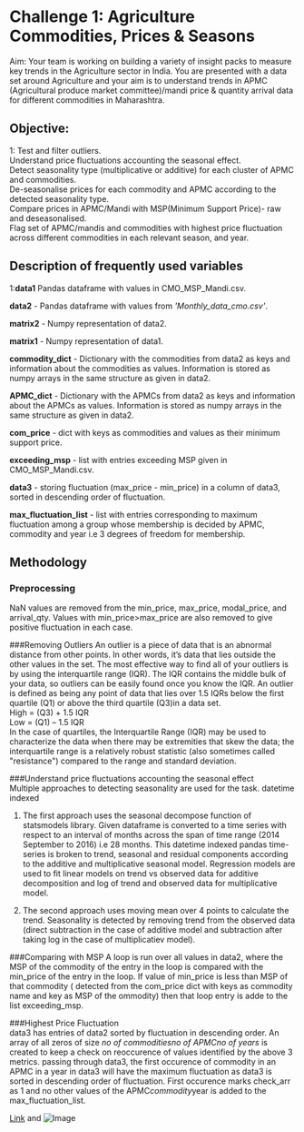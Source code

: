 # Challenge 1: Agriculture Commodities, Prices & Seasons

Aim: Your team is working on building a variety of insight packs to measure key trends in the Agriculture sector in India. You are presented with a data set around Agriculture and your aim is to understand trends in APMC (Agricultural produce market committee)/mandi price & quantity arrival data for different commodities in Maharashtra.

## Objective:
  
1: Test and filter outliers.  
 Understand price fluctuations accounting the seasonal effect.  
 Detect seasonality type (multiplicative or additive) for each cluster of APMC and commodities.  
   De-seasonalise prices for each commodity and APMC according to the detected seasonality type.  
   Compare prices in APMC/Mandi with MSP(Minimum Support Price)- raw and deseasonalised.  
 Flag set of APMC/mandis and commodities with highest price fluctuation across different commodities in each relevant season, and year.  

 
## Description of frequently used variables
1:**data1**  Pandas dataframe with values in  CMO_MSP_Mandi.csv.   
  
**data2** - Pandas dataframe with values from _'Monthly_data_cmo.csv'_.  

**matrix2** - Numpy representation of data2.   

**matrix1** - Numpy representation of data1.   

**commodity_dict** - Dictionary with the commodities from data2 as keys and information about the commodities as values. Information is stored as numpy arrays in the same structure as given in data2.   


**APMC_dict** - Dictionary with the APMCs from data2 as keys and information about the APMCs as values. Information is stored as numpy arrays in the same structure as given in data2.   


**com_price** - dict with keys as commodities and values as their minimum support price.  

**exceeding_msp** - list with entries exceeding MSP given in CMO_MSP_Mandi.csv.  

**data3** - storing fluctuation (max_price - min_price) in a column of data3, sorted in descending order of fluctuation.   

**max_fluctuation_list** - list with entries corresponding to maximum fluctuation among a group whose membership is decided by APMC, commodity and year i.e 3 degrees of freedom for membership.  

## Methodology

### Preprocessing
NaN values are removed from the min_price, max_price, modal_price, and arrival_qty. Values with min_price>max_price are also removed to give positive fluctuation in each case.  

###Removing Outliers
An outlier is a piece of data that is an abnormal distance from other points. In other words, it’s data that lies outside the other values in the set.
 The most effective way to find all of your outliers is by using the interquartile range (IQR).
 The IQR contains the middle bulk of your data, so outliers can be easily found once you know the IQR. An outlier is defined as being any point of data that lies over 1.5 IQRs below the first quartile (Q1) or above the third quartile (Q3)in a data set.  
High = (Q3) + 1.5 IQR  
Low = (Q1) – 1.5 IQR  
In the case of quartiles, the Interquartile Range (IQR) may be used to characterize the data when there may be extremities that skew the data; the interquartile range is a relatively robust statistic (also sometimes called "resistance") compared to the range and standard deviation.  

###Understand price fluctuations accounting the seasonal effect  
Multiple approaches to detecting seasonality are used for the task.  datetime indexed
1. The first approach uses the seasonal decompose function of statsmodels library. Given dataframe is converted to a time series with
respect to an interval of months across the span of time range (2014 September to 2016) i.e 28 months. This datetime indexed pandas
time-series is broken to trend, seasonal and residual components according to the additive and multiplicative  seasonal model. Regression models are used to fit linear models on trend vs observed data
for additive decomposition and log of trend and observed data for multiplicative model.  

2. The second approach uses moving mean over 4 points to calculate the trend. Seasonality is detected by removing trend from the observed data (direct subtraction in the case of additive
model and subtraction after taking log in the case of multiplicatiev model).  

###Comparing with MSP
A loop is run over all values in data2, where the MSP of the commodity of the entry in the loop is compared with the min_price
of the entry in the loop. If value of min_price is less than MSP of that commodity ( detected from the com_price dict with keys as commodity
name and key as MSP of the ommodity) then that loop entry is adde to the list exceeding_msp.

###Highest Price Fluctuation   
data3 has entries of data2 sorted by fluctuation in descending order. An array of all zeros of size _no of commodities*no of APMC*no of years_ 
is created to keep a check on reoccurence of values identified by the above 3 metrics. passing through data3, the first occurence of commodity in an APMC in a year in data3 will have the maximum fluctuation as data3 is sorted in descending order of fluctuation.
 First occurence marks check_arr as 1 and no other values of the APMC*commodity*year is added to the max_fluctuation_list. 



[Link](url) and ![Image](src)
```
